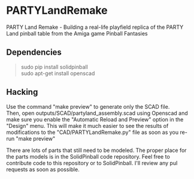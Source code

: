 PARTYLandRemake
===============

PARTY Land Remake - Building a real-life playfield replica of the PARTY Land pinball table from the Amiga game Pinball Fantasies

Dependencies
------------

> sudo pip install solidpinball  
> sudo apt-get install openscad  

Hacking
-------

Use the command "make preview" to generate only the SCAD file.  
Then, open outputs/SCAD/partyland_assembly.scad using Openscad and 
make sure you enable the "Automatic Reload and Preview" option in the
"Design" menu. This will make it much easier to see the results of modifications to
the "CAD/PARTYLandRemake.py" file as soon as you re-run "make preview"  

There are lots of parts that still need to be modeled. The proper place for the parts
models is in the SolidPinball code repository. Feel free to contribute code to this repository
or to SolidPinball. I'll review any pul requests as soon as possible.

